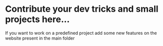 # Contribute your dev tricks and small projects here... 

If you want to work on a predefined project add some new features on the website present in the main folder
